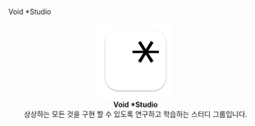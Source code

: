Void *Studio

<p align="center">
    <img width="150" src="/src/logo.png" alt="{Logo}"><br />
    <b>Void *Studio</b>
    <br>
    상상하는 모든 것을 구현 할 수 있도록 연구하고 학습하는 스터디 그룹입니다.
</p>
